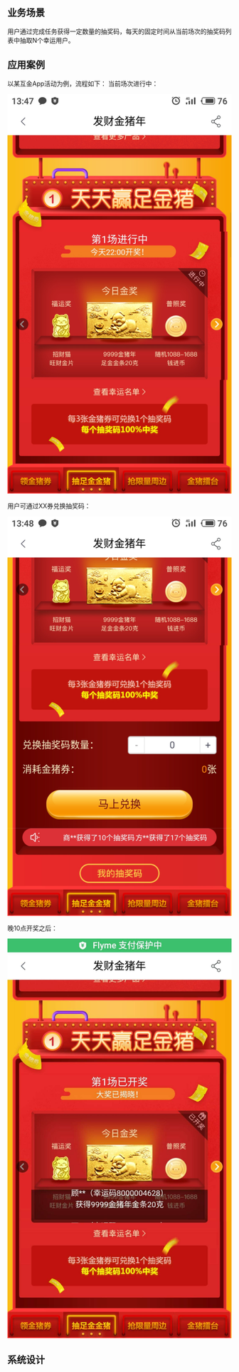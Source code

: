 ## 业务场景
用户通过完成任务获得一定数量的抽奖码，每天的固定时间从当前场次的抽奖码列表中抽取N个幸运用户。

## 应用案例
以某互金App活动为例，流程如下：
当前场次进行中：

![](../docs/images/lucky_star/lucky_star1.jpeg)

用户可通过XX券兑换抽奖码：

![](../docs/images/lucky_star/lucky_star2.jpeg)

晚10点开奖之后：

![](../docs/images/lucky_star/lucky_star3.jpeg)

## 系统设计
